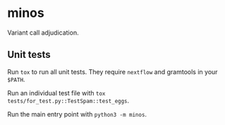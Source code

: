 # minos
Variant call adjudication.

## Unit tests

Run `tox` to run all unit tests.
They require `nextflow` and gramtools in your `$PATH`.

Run an individual test file with `tox tests/for_test.py::TestSpam::test_eggs`.

Run the main entry point with `python3 -m minos`.
